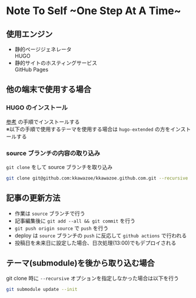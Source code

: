 # Note To Self \~One Step At A Time\~

## 使用エンジン

- 静的ページジェネレータ  
HUGO
- 静的サイトのホスティングサービス  
GitHub Pages

## 他の端末で使用する場合

### HUGO のインストール

[参考](https://gohugo.io/getting-started/installing/) の手順でインストールする  
※以下の手順で使用するテーマを使用する場合は `hugo-extended` の方をインストールする

### source ブランチの内容の取り込み

`git clone` をして source ブランチを取り込み

```bash
git clone git@github.com:kkawazoe/kkawazoe.github.com.git --recursive
```

## 記事の更新方法

- 作業は `source` ブランチで行う
- 記事編集後に `git add --all && git commit` を行う
- `git push origin source` で `push` を行う
- deploy は `source` ブランチの `push` に反応して `github actions` で行われる
- 投稿日を未来日に設定した場合、日次処理(13:00)でもデプロイされる

## テーマ(submodule)を後から取り込む場合

git clone 時に `--recursive` オプションを指定しなかった場合は以下を行う

```bash
git submodule update --init
```
